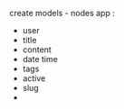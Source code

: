 create models - nodes app :
  - user
  - title
  - content
  - date time
  - tags
  - active
  - slug
  - 
